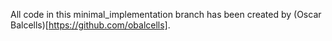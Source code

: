 All code in this minimal_implementation branch has been created by (Oscar Balcells)[https://github.com/obalcells].
